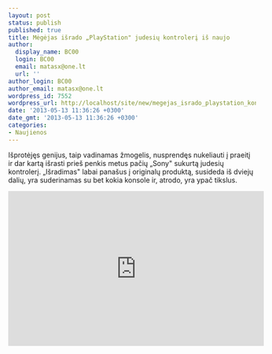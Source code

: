 ```yaml
---
layout: post
status: publish
published: true
title: Mėgėjas išrado „PlayStation" judesių kontrolerį iš naujo
author:
  display_name: BC00
  login: BC00
  email: matasx@one.lt
  url: ''
author_login: BC00
author_email: matasx@one.lt
wordpress_id: 7552
wordpress_url: http://localhost/site/new/megejas_isrado_playstation_kontroleri_is_naujo/
date: '2013-05-13 11:36:26 +0300'
date_gmt: '2013-05-13 11:36:26 +0300'
categories:
- Naujienos
---
```

<p>
	I&scaron;protėjęs genijus, taip vadinamas žmogelis, nusprendęs nukeliauti į praeitį ir dar kartą i&scaron;rasti prie&scaron; penkis metus pačių &bdquo;Sony&quot; sukurtą judesių kontrolerį. &bdquo;I&scaron;radimas&quot; labai pana&scaron;us į originalų produktą, susideda i&scaron; dviejų dalių, yra suderinamas su bet kokia konsole ir, atrodo, yra ypač tikslus.</p>
<p>
	<iframe allowfullscreen="" frameborder="0" height="315" src="http://www.youtube.com/embed/9R15NhJyPEc" width="520"></iframe></p>
